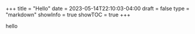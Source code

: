 +++
title = "Hello"
date = 2023-05-14T22:10:03-04:00
draft = false
type = "markdown"
showInfo = true
showTOC = true
+++

hello
